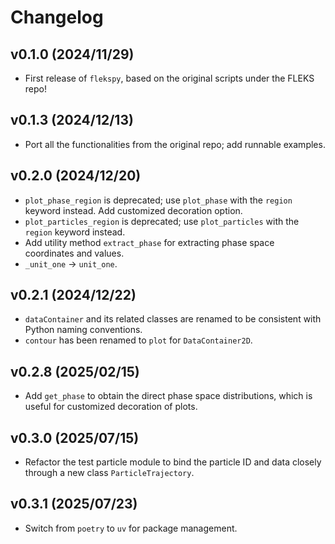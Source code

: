 # Changelog

<!--next-version-placeholder-->

## v0.1.0 (2024/11/29)

- First release of `flekspy`, based on the original scripts under the FLEKS repo!

## v0.1.3 (2024/12/13)

- Port all the functionalities from the original repo; add runnable examples.

## v0.2.0 (2024/12/20)

- `plot_phase_region` is deprecated; use `plot_phase` with the `region` keyword instead. Add customized decoration option.
- `plot_particles_region` is deprecated; use `plot_particles` with the `region` keyword instead.
- Add utility method `extract_phase` for extracting phase space coordinates and values.
- `_unit_one` -> `unit_one`.

## v0.2.1 (2024/12/22)

- `dataContainer` and its related classes are renamed to be consistent with Python naming conventions.
- `contour` has been renamed to `plot` for `DataContainer2D`.

## v0.2.8 (2025/02/15)

- Add `get_phase` to obtain the direct phase space distributions, which is useful for customized decoration of plots.

## v0.3.0 (2025/07/15)

- Refactor the test particle module to bind the particle ID and data closely through a new class `ParticleTrajectory`.

## v0.3.1 (2025/07/23)

- Switch from `poetry` to `uv` for package management.
